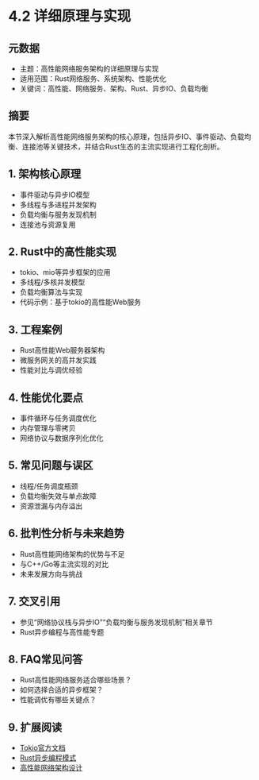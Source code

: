 # 4.2 详细原理与实现

## 元数据

- 主题：高性能网络服务架构的详细原理与实现
- 适用范围：Rust网络服务、系统架构、性能优化
- 关键词：高性能、网络服务、架构、Rust、异步IO、负载均衡

## 摘要

本节深入解析高性能网络服务架构的核心原理，包括异步IO、事件驱动、负载均衡、连接池等关键技术，并结合Rust生态的主流实现进行工程化剖析。

## 1. 架构核心原理

- 事件驱动与异步IO模型
- 多线程与多进程并发架构
- 负载均衡与服务发现机制
- 连接池与资源复用

## 2. Rust中的高性能实现

- tokio、mio等异步框架的应用
- 多线程/多核并发模型
- 负载均衡算法与实现
- 代码示例：基于tokio的高性能Web服务

## 3. 工程案例

- Rust高性能Web服务器架构
- 微服务网关的高并发实践
- 性能对比与调优经验

## 4. 性能优化要点

- 事件循环与任务调度优化
- 内存管理与零拷贝
- 网络协议与数据序列化优化

## 5. 常见问题与误区

- 线程/任务调度瓶颈
- 负载均衡失效与单点故障
- 资源泄漏与内存溢出

## 6. 批判性分析与未来趋势

- Rust高性能网络架构的优势与不足
- 与C++/Go等主流实现的对比
- 未来发展方向与挑战

## 7. 交叉引用

- 参见“网络协议栈与异步IO”“负载均衡与服务发现机制”相关章节
- Rust异步编程与高性能专题

## 8. FAQ常见问答

- Rust高性能网络服务适合哪些场景？
- 如何选择合适的异步框架？
- 性能调优有哪些关键点？

## 9. 扩展阅读

- [Tokio官方文档](https://tokio.rs/docs)
- [Rust异步编程模式](https://rust-lang.github.io/async-book/)
- [高性能网络架构设计](https://martinfowler.com/articles/patterns-of-distributed-systems/)
